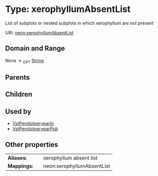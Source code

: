 
# Type: xerophyllumAbsentList


List of subplots or nested subplots in which xerophyllum are not present

URI: [neon:xerophyllumAbsentList](https://data.neonscience.org/xerophyllumAbsentList)


## Domain and Range

None ->  <sub>OPT</sub> [String](types/String.md)

## Parents


## Children


## Used by

 * [VstPerplotperyearIn](VstPerplotperyearIn.md)
 * [VstPerplotperyearPub](VstPerplotperyearPub.md)

## Other properties

|  |  |  |
| --- | --- | --- |
| **Aliases:** | | xerophyllum absent list |
| **Mappings:** | | neon:xerophyllumAbsentList |

